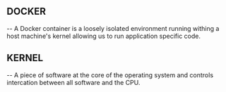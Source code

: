## DOCKER
-- A Docker container is a loosely isolated environment running withing a host machine's kernel allowing us to run application specific code.

## KERNEL
-- A piece of software at the core of the operating system and controls intercation between all software and the CPU.